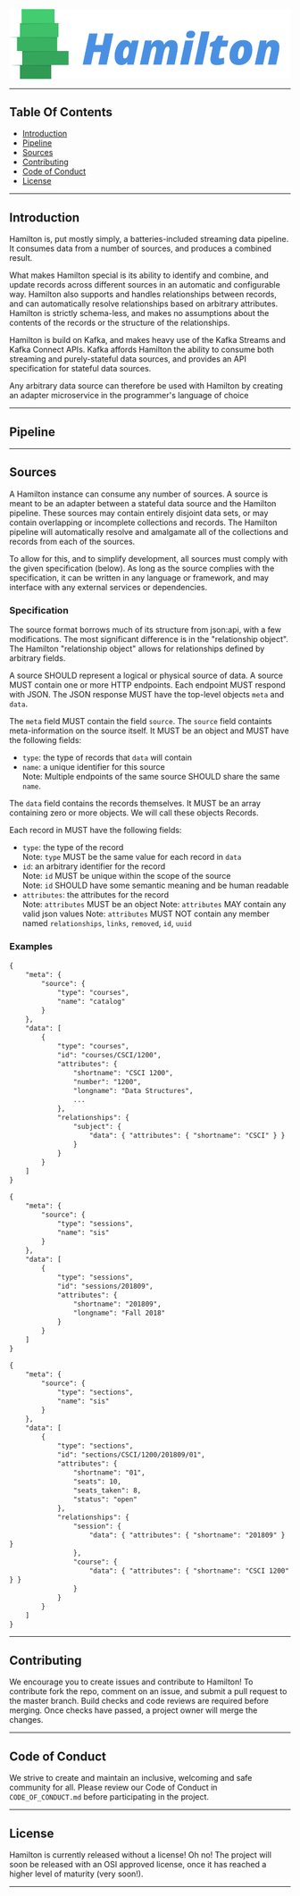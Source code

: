 <img src="docs/images/logo.png" alt="Hamilton">

<!-- TODO: Badges go here-->

---

## Table Of Contents

- [Introduction](#introduction)
- [Pipeline](#pipeline)
- [Sources](#sources)
- [Contributing](#contributing)
- [Code of Conduct](#code-of-conduct)
- [License](#license)

---

## Introduction
Hamilton is, put mostly simply, a batteries-included streaming data pipeline. It consumes data from a number of sources, and produces a combined result.

What makes Hamilton special is its ability to identify and combine, and update records across different sources in an automatic and configurable way. Hamilton also supports and handles relationships between records, and can automatically resolve relationships based on arbitrary attributes. Hamilton is strictly schema-less, and makes no assumptions about the contents of the records or the structure of the relationships.

Hamilton is build on Kafka, and makes heavy use of the Kafka Streams and Kafka Connect APIs. Kafka affords Hamilton the ability to consume both streaming and purely-stateful data sources, and provides an API specification for stateful data sources.

Any arbitrary data source can therefore be used with Hamilton by creating an adapter microservice in the programmer's language of choice

---

## Pipeline

---

## Sources

A Hamilton instance can consume any number of sources. A source is meant to be an adapter between a stateful data source and the Hamilton pipeline. These sources may contain entirely disjoint data sets, or may contain overlapping or incomplete collections and records. The Hamilton pipeline will automatically resolve and amalgamate all of the collections and records from each of the sources.

To allow for this, and to simplify development, all sources must comply with the given specification (below). As long as the source complies with the specification, it can be written in any language or framework, and may interface with any external services or dependencies.

### Specification

The source format borrows much of its structure from json:api, with a few modifications. The most significant difference is in the "relationship object". The Hamilton "relationship object" allows for relationships defined by arbitrary fields.

A source SHOULD represent a logical or physical source of data. A source MUST contain one or more HTTP endpoints. Each endpoint MUST respond with JSON. The JSON response MUST have the top-level objects `meta` and `data`.

The `meta` field MUST contain the field `source`. The `source` field containts meta-information on the source itself. It MUST be an object and MUST have the following fields:
- `type`: the type of records that `data` will contain
- `name`: a unique identifier for this source\
    Note: Multiple endpoints of the same source SHOULD share the same `name`.

The `data` field contains the records themselves. It MUST be an array containing zero or more objects. We will call these objects Records.

Each record in MUST have the following fields:
- `type`: the type of the record\
    Note: `type` MUST be the same value for each record in `data`
- `id`: an arbitrary identifier for the record\
    Note: `id` MUST be unique within the scope of the source\
    Note: `id` SHOULD have some semantic meaning and be human readable
- `attributes`: the attributes for the record\
    Note: `attributes` MUST be an object
    Note: `attributes` MAY contain any valid json values
    Note: `attributes` MUST NOT contain any member named `relationships`, `links`, `removed`, `id`, `uuid`

### Examples

```
{
    "meta": {
        "source": {
            "type": "courses",
            "name": "catalog"
        }
    },
    "data": [
        {
            "type": "courses",
            "id": "courses/CSCI/1200",
            "attributes": {
                "shortname": "CSCI 1200",
                "number": "1200",
                "longname": "Data Structures",
                ...
            },
            "relationships": {
                "subject": {
                    "data": { "attributes": { "shortname": "CSCI" } }
                }
            }
        }
    ]
}
```

```
{
    "meta": {
        "source": {
            "type": "sessions",
            "name": "sis"
        }
    },
    "data": [
        {
            "type": "sessions",
            "id": "sessions/201809",
            "attributes": {
                "shortname": "201809",
                "longname": "Fall 2018"
            }
        }
    ]
}
```

```
{
    "meta": {
        "source": {
            "type": "sections",
            "name": "sis"
        }
    },
    "data": [
        {
            "type": "sections",
            "id": "sections/CSCI/1200/201809/01",
            "attributes": {
                "shortname": "01",
                "seats": 10,
                "seats_taken": 8,
                "status": "open"
            },
            "relationships": {
                "session": {
                    "data": { "attributes": { "shortname": "201809" } }
                },
                "course": {
                    "data": { "attributes": { "shortname": "CSCI 1200" } }
                }
            }
        }
    ]
}
```

---

## Contributing

We encourage you to create issues and contribute to Hamilton! To contribute fork the repo, comment on an issue, and submit a pull request to the master branch. Build checks and code reviews are required before merging. Once checks have passed, a project owner will merge the changes.

---

## Code of Conduct

We strive to create and maintain an inclusive, welcoming and safe community for all. Please review our Code of Conduct in `CODE_OF_CONDUCT.md` before participating in the project.

---

## License

Hamilton is currently released without a license! Oh no! The project will soon be released with an OSI approved license, once it has reached a higher level of maturity (very soon!).

---